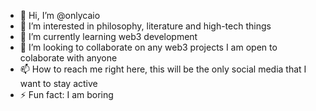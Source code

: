 - 👋 Hi, I’m @onlycaio
- 👀 I’m interested in philosophy, literature and high-tech things
- 🌱 I’m currently learning web3 development
- 💞️ I’m looking to collaborate on any web3 projects I am open to colaborate with anyone
- 📫 How to reach me right here, this will be the only social media that I want to stay active
- ⚡ Fun fact: I am boring

<!---
onlycaio/onlycaio is a ✨ special ✨ repository because its `README.md` (this file) appears on your GitHub profile.
You can click the Preview link to take a look at your changes.
--->
